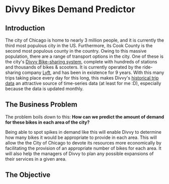 # Divvy Bikes Demand Predictor

## Introduction

The city of Chicago is home to nearly 3 million people, and it is currently the third most populous city in the US. Furthermore, its Cook County is the second most populous county in the country. Owing to this massive population, there are a range of transport options in the city. One of these is the city's [Divvy Bike-sharing system](https://divvybikes.com/), complete with hundreds of stations and thousands of bikes & scooters. It is currently operated by the ride-sharing company [Lyft](https://www.lyft.com/), and has been in existence for 9 years. With this many trips taking place every day for this long, this makes Divvy's [historical trip data](https://divvybikes.com/system-data) an attractive source of time-series data (at least for me :D), especially because the data is updated monthly.


## The Business Problem

The problem boils down to this: 
**How can we predict the amount of demand for these bikes in each area of the city?** 

Being able to spot spikes in demand like this will enable Divvy to determine how many bikes it would be appropriate to provide in each area. This will allow the the City of Chicago to devote its resources more economically by facilitating the provision of an appropriate number of bikes for each area. It will also help the managers of Divvy to plan any possible expansions of their services in a given area.


## The Objective 



